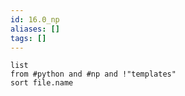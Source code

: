 ```yaml
---
id: 16.0_np
aliases: []
tags: []
---
```

```dataview
list
from #python and #np and !"templates"
sort file.name
```

